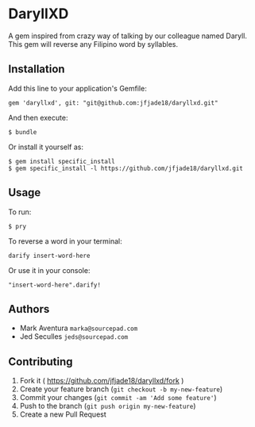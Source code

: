 # DaryllXD

A gem inspired from crazy way of talking by our colleague named Daryll. This gem will reverse any Filipino word by syllables.

## Installation

Add this line to your application's Gemfile:


    gem 'daryllxd', git: "git@github.com:jfjade18/daryllxd.git"

And then execute:

    $ bundle

Or install it yourself as:

    $ gem install specific_install
    $ gem specific_install -l https://github.com/jfjade18/daryllxd.git

## Usage

To run:

    $ pry

To reverse a word in your terminal:

    darify insert-word-here

Or use it in your console:

    "insert-word-here".darify!

## Authors

- Mark Aventura `marka@sourcepad.com`
- Jed Seculles `jeds@sourcepad.com`

## Contributing

1. Fork it ( https://github.com/jfjade18/daryllxd/fork )
2. Create your feature branch (`git checkout -b my-new-feature`)
3. Commit your changes (`git commit -am 'Add some feature'`)
4. Push to the branch (`git push origin my-new-feature`)
5. Create a new Pull Request
